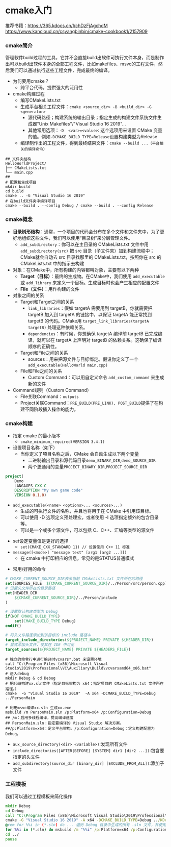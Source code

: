 # cmake入门
推荐书籍：https://365.kdocs.cn/l/chDzFjAgchdM
https://www.kancloud.cn/csyangbinbin/cmake-cookbook1/2157909

### cmake简介
管理软件build过程的工具，它并不会直接build出软件可执行文件本身，而是制作出可以build出软件本身的全部工程文件，比如makefiles、msvc的工程文件，然后我们可以通过执行这些工程文件，完成最终的编译。 
- 为何要用cmake？
    - 跨平台代码，提供强大的泛用性
- cmake构建过程
    - 编写CMakeLists.txt
    - 生成平台相关工程文件：`cmake <source_dir> -B <build_dir> -G <generator>`
        - 源代码路径；构建系统的输出目录；指定生成的构建文件系统文件生成器"Unix Makefiles"/"Visual Studio 16 2019"...
        - 其他常用选项：`-D  <var>=<value>`: 这个选项用来设置 CMake 变量的值。例如`-DCMAKE_BUILD_TYPE=Release`设置构建类型为Release
    - 编译制作出的工程文件，得到最终结果文件：`cmake --build ...（平台相关的编译命令）`
```shell
## 文件夹结构
HelloWorldProject/
├── CMakeLists.txt
└── main.cpp
##
# 配置和生成项目
mkdir build
cd build
cmake .. -G "Visual Studio 16 2019"
# 在build文件夹中编译项目
cmake --build . --config Debug / cmake --build . --config Release
```

### cmake概念
- **目录树形结构**：通常，一个项目的代码会分布在多个文件和文件夹中，为了更好地组织这些文件，我们可以使用“目录树”来分层管理文件。
    - `add_subdirectory`：你可以在主目录的 CMakeLists.txt 文件中用 `add_subdirectory(src)` 把 src 目录（子文件夹）加到构建流程中；CMake就会自动去 src 目录找那里的 CMakeLists.txt，按照你在 src 的 CMakeLists.txt 中的指示去构建
- 对象：在CMake中，所有构建的内容都叫对象，主要有以下两种
    - **Target（目标）**：最终的生成物。在CMake中，我们使用 `add_executable` 或 `add_library` 来定义一个目标。生成目标时也会产生相应的配置文件
    - **File（文件）**：用作构建的文件
- 对象之间的关系
    - Target和Target之间的关系
        - `link_libraries`：假如 targetA 需要用到 targetB，你就需要把 targetB 加入到 targetA 的链接中，以保证 targetA 能正常找到 targetB 的代码。CMake用 `target_link_libraries(targetA targetB)` 处理这种依赖关系。
        - `dependencies`：有时候，你想确保 targetA 编译前 targetB 已完成编译，就可以在 targetA 上声明对 targetB 的依赖关系。这确保了编译顺序的正确性。
    - Target和File之间的关系
        - sources：用来把源文件与目标绑定。假设你定义了一个 `add_executable(HelloWorld main.cpp)`
    - File和File之间的关系
        - Custom Command：可以用自定义命令 `add_custom_command` 来生成新的文件
- Command规则（Custom Command）
    - File关联Command：`outputs`
    - Project关联Command：`PRE_BUILD(PRE_LINK), POST_BUILD`提供了在构建不同阶段插入操作的能力。

### cmake构建
- 指定 cmake 的最小版本
    - `cmake_minimum_required(VERSION 3.4.1)`
- 设置项目名称（如下）
    - 当你定义了项目名称之后，CMake 会自动生成以下两个变量
        - 二进制输出目录和源代码目录`demo_BINARY_DIR`,`demo_SOURCE_DIR`
        - 两个更通用的变量`PROJECT_BINARY_DIR`,`PROJECT_SOURCE_DIR`
```CMake
project(
    Demo 
    LANGAGES CXX C
    DESCRIPTION "My own game code"
    VERSION 0.1.0)
```
- `add_executable(<name> <options>... <sources>...)`
    - 生成的可执行文件的名称，并且也将用于在 CMake 中引用该目标。
    - 可以使用 -D 选项定义预处理宏，或者使用 -I 选项指定额外的包含目录等。
    - 可以是一个或多个源文件，可以包括 C、C++、汇编等类型的源文件

* set设定变量值是更好的选择
    * `set(CMAKE_CXX_STANDARD 11) // 设置使用 C++ 11 标准`
* `message([<mode>] "message text" [arg1 [arg2 ...]])`
    * 在 cmake 中打印相应的信息，常见的是STATUS普通模式

- 常用/好用的命令
```CMake
# CMAKE_CURRENT_SOURCE_DIR表示当前 CMakeLists.txt 文件所在的路径
set(SOURCES_FILE  ${CMAKE_CURRENT_SOURCE_DIR}/../Person/src/person.cpp)
# 设置头文件所在的目录路径
set(HEADER_DIR
    ${CMAKE_CURRENT_SOURCE_DIR}/../Person/include
)

# 设置默认构建类型为 Debug
if(NOT CMAKE_BUILD_TYPE)
    set(CMAKE_BUILD_TYPE Debug)
endif()

# 将头文件路径添加到该目标的 include 路径中
target_include_directories(${PROJECT_NAME} PRIVATE ${HEADER_DIR})
# 显式添加头文件，使其在 IDE 中可见
target_sources(${PROJECT_NAME} PRIVATE ${HEADERS_FILE})
```

```shell
# 独立的命令行中进行编译时vcvars*.bat 来设置环境
call "C:\Program Files (x86)\Microsoft Visual Studio\2019\Professional\VC\Auxiliary\Build\vcvarsamd64_x86.bat"
# 进入debug
mkdir Debug & cd Debug 
# 把代码构建xx.sln文件（指定目标架构为 x64；指定项目的 CMakeLists.txt 文件所在路径。）
cmake  -G "Visual Studio 16 2019"  -A x64 -DCMAKE_BUILD_TYPE=Debug ../PersonMain

# 利用msvc编译xx.sln 生成xx.exe
msbuild /m PersonMain.sln /p:Platform=x64 /p:Configuration=Debug
## /m：启用多线程编译，提高编译速度
## PersonMain.sln：指定要编译的 Visual Studio 解决方案。
##/p:Platform=x64：定义平台架构。/p:Configuration=Debug：定义构建配置为 Debug。
```

- `aux_source_directory(<dir> <variable>)`:发现所有文件
- `include_directories([AFTER|BEFORE] [SYSTEM] dir1 [dir2 ...])`:包含要指定的头文件
- `add_subdirectory(source_dir [binary_dir] [EXCLUDE_FROM_ALL])`:添加子文件


### 工程模板
我们可以通过工程模板来简化操作
```bat
mkdir Debug
cd Debug
call "C:\Program Files (x86)\Microsoft Visual Studio\2019\Professional\VC\Auxiliary\Build\vcvarsamd64_x86.bat"
cmake -G "Visual Studio 16 2019" -A x64 -DCMAKE_BUILD_TYPE=Debug ../KDevelop-Training
@rem for %%i in (*.sln) do ... 遍历 Debug 目录中生成的所有 .sln 文件，并使用 msbuild 编译每个解决方案。
for %%i in (*.sln) do msbuild /m "%%i" /p:Platform=x64 /p:Configuration=Debug
cd ../
pause
```